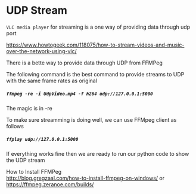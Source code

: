 # UDP Stream

`VLC media player` for streaming is a one way of providing data through udp port

https://www.howtogeek.com/118075/how-to-stream-videos-and-music-over-the-network-using-vlc/

There is a bette way to provide data through UDP from FFMPeg

The following command is the best command to provide streams to UDP with the same frame rates as original

##### `ffmpeg -re -i UdpVideo.mp4 -f h264 udp://127.0.0.1:5000`

The magic is in -re

To make sure streamming is doing well, we can use FFMpeg client as follows

##### `ffplay udp://127.0.0.1:5000`

If everything works fine then we are ready to run our python code to show the UDP stream

How to Install FFMPeg  
http://blog.gregzaal.com/how-to-install-ffmpeg-on-windows/
or  
https://ffmpeg.zeranoe.com/builds/
